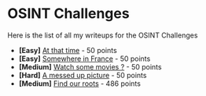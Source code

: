 # OSINT Challenges

Here is the list of all my writeups for the OSINT Challenges

- **[Easy]** [At that time](./AtThatTime.md) - 50 points
- **[Easy]** [Somewhere in France](./SomewhereInFrance.md) - 50 points
- **[Medium]** [Watch some movies ?](./WatchSomeMovies.md) - 50 points
- **[Hard]** [A messed up picture](./AMessedUpPicture.md) - 50 points
- **[Medium]** [Find our roots](./FindOurRoots.md) - 486 points
